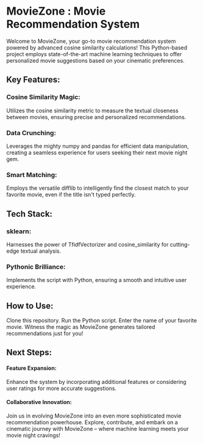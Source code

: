 # MovieZone : Movie Recommendation System

Welcome to MovieZone, your go-to movie recommendation system powered by advanced cosine similarity calculations! This Python-based project employs state-of-the-art machine learning techniques to offer personalized movie suggestions based on your cinematic preferences.

## Key Features:

### Cosine Similarity Magic: 
Utilizes the cosine similarity metric to measure the textual closeness between movies, ensuring precise and personalized recommendations.

### Data Crunching: 
Leverages the mighty numpy and pandas for efficient data manipulation, creating a seamless experience for users seeking their next movie night gem.

### Smart Matching: 
Employs the versatile difflib to intelligently find the closest match to your favorite movie, even if the title isn't typed perfectly.

## Tech Stack:
### sklearn: 
Harnesses the power of TfidfVectorizer and cosine_similarity for cutting-edge textual analysis.
### Pythonic Brilliance: 
Implements the script with Python, ensuring a smooth and intuitive user experience.

## How to Use:
Clone this repository.
Run the Python script.
Enter the name of your favorite movie.
Witness the magic as MovieZone generates tailored recommendations just for you!

## Next Steps:
#### Feature Expansion: 
Enhance the system by incorporating additional features or considering user ratings for more accurate suggestions.
#### Collaborative Innovation: 
Join us in evolving MovieZone into an even more sophisticated movie recommendation powerhouse.
Explore, contribute, and embark on a cinematic journey with MovieZone – where machine learning meets your movie night cravings!
